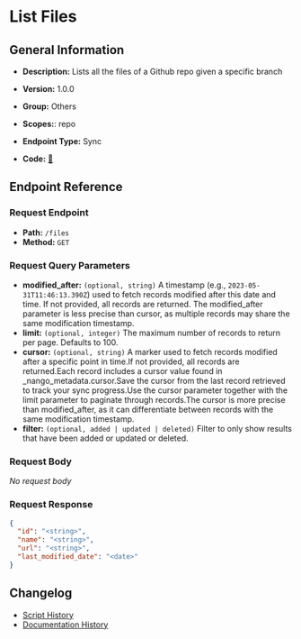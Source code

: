 # List Files

## General Information

- **Description:** Lists all the files of a Github repo given a specific branch

- **Version:** 1.0.0
- **Group:** Others
- **Scopes:**: repo
- **Endpoint Type:** Sync
- **Code:** [🔗](https://github.com/NangoHQ/integration-templates/tree/main/integrations/github/syncs/list-files.ts)

## Endpoint Reference

### Request Endpoint

- **Path:** `/files`
- **Method:** `GET`

### Request Query Parameters

- **modified_after:** `(optional, string)` A timestamp (e.g., `2023-05-31T11:46:13.390Z`) used to fetch records modified after this date and time. If not provided, all records are returned. The modified_after parameter is less precise than cursor, as multiple records may share the same modification timestamp.
- **limit:** `(optional, integer)` The maximum number of records to return per page. Defaults to 100.
- **cursor:** `(optional, string)` A marker used to fetch records modified after a specific point in time.If not provided, all records are returned.Each record includes a cursor value found in _nango_metadata.cursor.Save the cursor from the last record retrieved to track your sync progress.Use the cursor parameter together with the limit parameter to paginate through records.The cursor is more precise than modified_after, as it can differentiate between records with the same modification timestamp.
- **filter:** `(optional, added | updated | deleted)` Filter to only show results that have been added or updated or deleted.

### Request Body

_No request body_

### Request Response

```json
{
  "id": "<string>",
  "name": "<string>",
  "url": "<string>",
  "last_modified_date": "<date>"
}
```

## Changelog

- [Script History](https://github.com/NangoHQ/integration-templates/commits/main/integrations/github/syncs/list-files.ts)
- [Documentation History](https://github.com/NangoHQ/integration-templates/commits/main/integrations/github/syncs/list-files.md)
